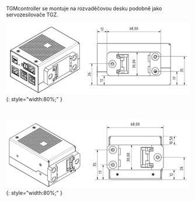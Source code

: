 TGMcontroller se montuje na rozvaděčovou desku podobně jako servozesilovače TGZ.

![TGZ-S-400-3/9 Mounting Front](../img/mounting1.png){: style="width:80%;" }

<br>

![TGZ-S-400-3/9 Mounting Top](../img/mounting2.png){: style="width:80%;" }